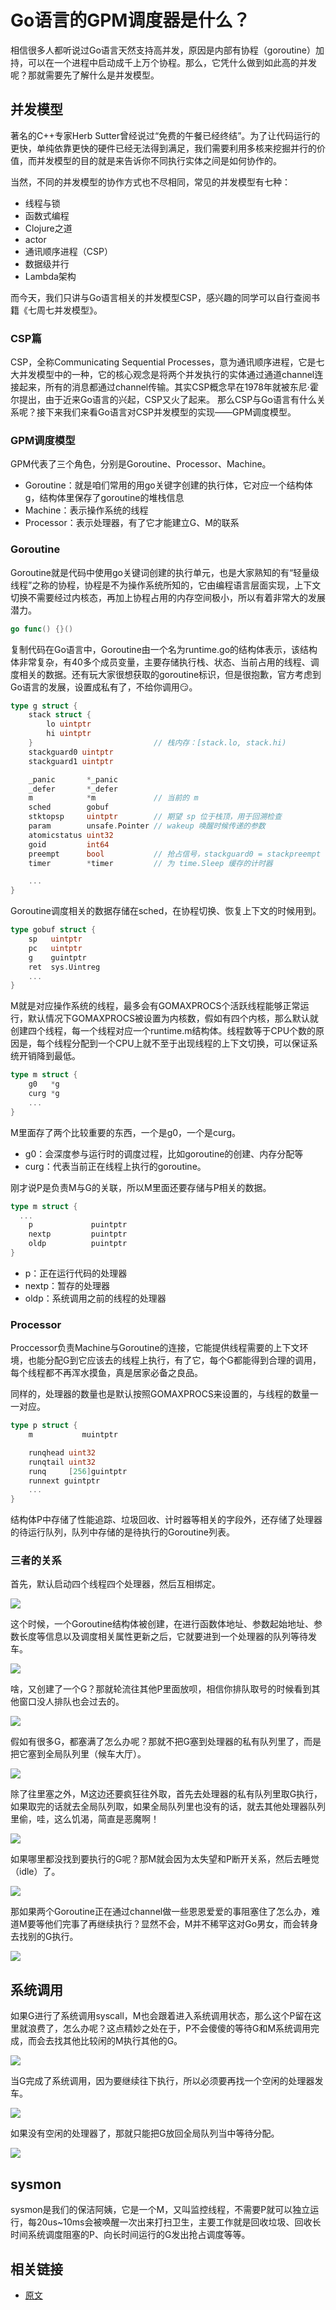 # Go语言的GPM调度器是什么？

相信很多人都听说过Go语言天然支持高并发，原因是内部有协程（goroutine）加持，可以在一个进程中启动成千上万个协程。那么，它凭什么做到如此高的并发呢？那就需要先了解什么是并发模型。


## 并发模型

著名的C++专家Herb Sutter曾经说过“免费的午餐已经终结”。为了让代码运行的更快，单纯依靠更快的硬件已经无法得到满足，我们需要利用多核来挖掘并行的价值，而并发模型的目的就是来告诉你不同执行实体之间是如何协作的。

当然，不同的并发模型的协作方式也不尽相同，常见的并发模型有七种：

- 线程与锁
- 函数式编程
- Clojure之道
- actor
- 通讯顺序进程（CSP）
- 数据级并行
- Lambda架构

而今天，我们只讲与Go语言相关的并发模型CSP，感兴趣的同学可以自行查阅书籍《七周七并发模型》。


### CSP篇

CSP，全称Communicating Sequential Processes，意为通讯顺序进程，它是七大并发模型中的一种，它的核心观念是将两个并发执行的实体通过通道channel连接起来，所有的消息都通过channel传输。其实CSP概念早在1978年就被东尼·霍尔提出，由于近来Go语言的兴起，CSP又火了起来。
那么CSP与Go语言有什么关系呢？接下来我们来看Go语言对CSP并发模型的实现——GPM调度模型。


### GPM调度模型

GPM代表了三个角色，分别是Goroutine、Processor、Machine。

- Goroutine：就是咱们常用的用go关键字创建的执行体，它对应一个结构体g，结构体里保存了goroutine的堆栈信息
- Machine：表示操作系统的线程
- Processor：表示处理器，有了它才能建立G、M的联系

### Goroutine

Goroutine就是代码中使用go关键词创建的执行单元，也是大家熟知的有“轻量级线程”之称的协程，协程是不为操作系统所知的，它由编程语言层面实现，上下文切换不需要经过内核态，再加上协程占用的内存空间极小，所以有着非常大的发展潜力。

```go
go func() {}()
```

复制代码在Go语言中，Goroutine由一个名为runtime.go的结构体表示，该结构体非常复杂，有40多个成员变量，主要存储执行栈、状态、当前占用的线程、调度相关的数据。还有玩大家很想获取的goroutine标识，但是很抱歉，官方考虑到Go语言的发展，设置成私有了，不给你调用😏。

```go
type g struct {
	stack struct {
		lo uintptr
		hi uintptr
	} 							// 栈内存：[stack.lo, stack.hi)
	stackguard0	uintptr
	stackguard1 uintptr

	_panic       *_panic
	_defer       *_defer
	m            *m				// 当前的 m
	sched        gobuf
	stktopsp     uintptr		// 期望 sp 位于栈顶，用于回溯检查
	param        unsafe.Pointer // wakeup 唤醒时候传递的参数
	atomicstatus uint32
	goid         int64
	preempt      bool       	// 抢占信号，stackguard0 = stackpreempt 的副本
	timer        *timer         // 为 time.Sleep 缓存的计时器

	...
}
```
Goroutine调度相关的数据存储在sched，在协程切换、恢复上下文的时候用到。

```go
type gobuf struct {
	sp   uintptr
	pc   uintptr
	g    guintptr
	ret  sys.Uintreg
	...
}
```

M就是对应操作系统的线程，最多会有GOMAXPROCS个活跃线程能够正常运行，默认情况下GOMAXPROCS被设置为内核数，假如有四个内核，那么默认就创建四个线程，每一个线程对应一个runtime.m结构体。线程数等于CPU个数的原因是，每个线程分配到一个CPU上就不至于出现线程的上下文切换，可以保证系统开销降到最低。

```go
type m struct {
	g0   *g 
	curg *g
	...
}
```

M里面存了两个比较重要的东西，一个是g0，一个是curg。

- g0：会深度参与运行时的调度过程，比如goroutine的创建、内存分配等
- curg：代表当前正在线程上执行的goroutine。

刚才说P是负责M与G的关联，所以M里面还要存储与P相关的数据。

```go
type m struct {
  ...
	p             puintptr
	nextp         puintptr
	oldp          puintptr
}
```

- p：正在运行代码的处理器
- nextp：暂存的处理器
- oldp：系统调用之前的线程的处理器

### Processor

Proccessor负责Machine与Goroutine的连接，它能提供线程需要的上下文环境，也能分配G到它应该去的线程上执行，有了它，每个G都能得到合理的调用，每个线程都不再浑水摸鱼，真是居家必备之良品。

同样的，处理器的数量也是默认按照GOMAXPROCS来设置的，与线程的数量一一对应。

```go
type p struct {
	m           muintptr

	runqhead uint32
	runqtail uint32
	runq     [256]guintptr
	runnext guintptr
	...
}
```

结构体P中存储了性能追踪、垃圾回收、计时器等相关的字段外，还存储了处理器的待运行队列，队列中存储的是待执行的Goroutine列表。

### 三者的关系

首先，默认启动四个线程四个处理器，然后互相绑定。

![](../images/17188139b47a27ca.jpg)

这个时候，一个Goroutine结构体被创建，在进行函数体地址、参数起始地址、参数长度等信息以及调度相关属性更新之后，它就要进到一个处理器的队列等待发车。

![](../images/17188139f32b2558.jpg)

啥，又创建了一个G？那就轮流往其他P里面放呗，相信你排队取号的时候看到其他窗口没人排队也会过去的。

![](../images/1718813a3359a1c0.jpg)

假如有很多G，都塞满了怎么办呢？那就不把G塞到处理器的私有队列里了，而是把它塞到全局队列里（候车大厅）。

![](../images/1718813a71f700a1.jpg)

除了往里塞之外，M这边还要疯狂往外取，首先去处理器的私有队列里取G执行，如果取完的话就去全局队列取，如果全局队列里也没有的话，就去其他处理器队列里偷，哇，这么饥渴，简直是恶魔啊！

![](../images/1718813abb679031.jpg)

如果哪里都没找到要执行的G呢？那M就会因为太失望和P断开关系，然后去睡觉（idle）了。

![](../images/1718813afa26977e.jpg)

那如果两个Goroutine正在通过channel做一些恩恩爱爱的事阻塞住了怎么办，难道M要等他们完事了再继续执行？显然不会，M并不稀罕这对Go男女，而会转身去找别的G执行。

![](../images/1718813b326b7c73.jpg)


## 系统调用

如果G进行了系统调用syscall，M也会跟着进入系统调用状态，那么这个P留在这里就浪费了，怎么办呢？这点精妙之处在于，P不会傻傻的等待G和M系统调用完成，而会去找其他比较闲的M执行其他的G。

![](../images/1718813b73c47064.jpg)

当G完成了系统调用，因为要继续往下执行，所以必须要再找一个空闲的处理器发车。

![](../images/1718813bad18d998.jpg)

如果没有空闲的处理器了，那就只能把G放回全局队列当中等待分配。

![](../images/1718813bec3d6674.jpg)


## sysmon

sysmon是我们的保洁阿姨，它是一个M，又叫监控线程，不需要P就可以独立运行，每20us~10ms会被唤醒一次出来打扫卫生，主要工作就是回收垃圾、回收长时间系统调度阻塞的P、向长时间运行的G发出抢占调度等等。

## 相关链接

- [原文](https://github.com/lifei6671/interview-go/blob/master/base/go-gpm.md)